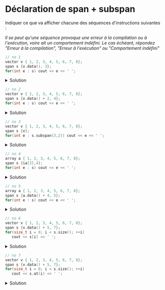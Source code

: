 # Déclaration de span + subspan

Indiquer ce que va afficher chacune des séquences d'instructions suivantes :

_Il se peut qu'une séquence provoque une erreur à la compilation ou à l'exécution, voire ait un comportement indéfini. Le cas échéant, répondez "Erreur à la compilation", "Erreur à l'exécution" ou "Comportement indéfini"_

~~~cpp
// no 1
vector v { 1, 2, 3, 4, 5, 6, 7, 8};
span s {v.data(), 3};
for(int e : s) cout << e << ' ';
~~~

<details>
<summary>Solution</summary>

~~~
1 2 3 
~~~

--------

</details>


~~~cpp
// no 2
vector v { 1, 2, 3, 4, 5, 6, 7, 8};
span s {v.data() + 2, 4};
for(int e : s) cout << e << ' ';
~~~
<details>
<summary>Solution</summary>

~~~
3 4 5 6 
~~~

--------

</details>

~~~cpp
// no 3
vector v { 1, 2, 3, 4, 5, 6, 7, 8};
span s {v};
for(int e : s.subspan(3,2)) cout << e << ' ';
~~~
<details>
<summary>Solution</summary>

~~~
4 5 
~~~

--------

</details>

~~~cpp
// no 4
array a { 1, 2, 3, 4, 5, 6, 7, 8};
span s {&a[3],4};
for(int e : s) cout << e << ' ';
~~~
<details>
<summary>Solution</summary>

~~~
4 5 6 7 
~~~

--------

</details>

~~~cpp
// no 5
array a { 1, 2, 3, 4, 5, 6, 7, 8};
span s {a.data() + 4, 5};
for(int e : s) cout << e << ' ';
~~~
<details>
<summary>Solution</summary>

Comportement indéfini. Le dernier élément du `span` déborde de l'`array` qui parcourt. 

--------

</details>

~~~cpp
// no 6
vector v { 1, 2, 3, 4, 5, 6, 7, 8};
span s {v.data() + 5, 7};
for(size_t i = 0; i < s.size(); ++i)
   cout << s[i] << ' ';
~~~
<details>
<summary>Solution</summary>

Comportement indéfini. Le dernier élément du `span` déborde du `vector` qui parcourt.

--------

</details>


~~~cpp
// no 7
vector v { 1, 2, 3, 4, 5, 6, 7, 8};
span s {v.data() + 5, 7};
for(size_t i = 0; i < s.size(); ++i)
   cout << s.at(i) << ' ';
~~~
<details>
<summary>Solution</summary> 

Erreur à la compilation. En C++20 `std::span` ne possède pas de méthode `at`. Il est actuellement prévu qu'elle soit disponible dans le future standard C++26. 

--------

</details>

